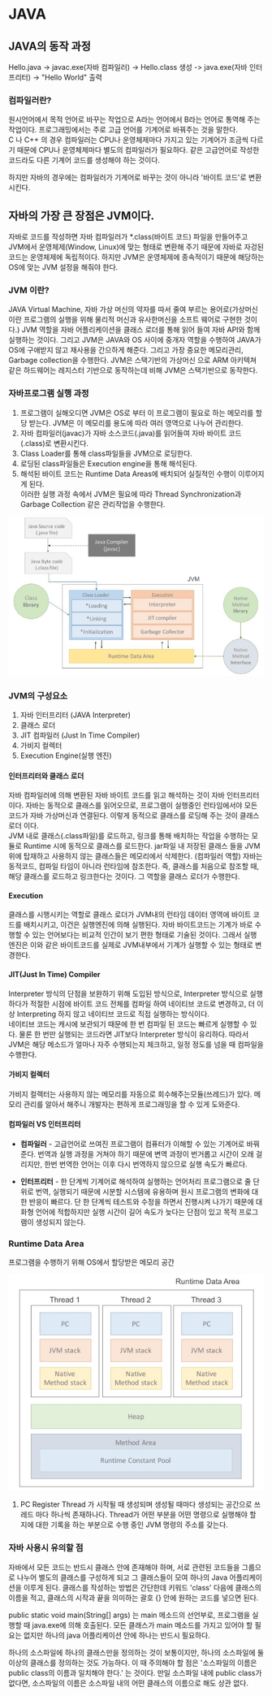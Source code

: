 
# JAVA

## JAVA의 동작 과정

  Hello.java -> javac.exe(자바 컴파일러) -> Hello.class 생성 -> java.exe(자바 인터프리터) -> "Hello World" 출력  
  
  ### 컴파일러란?  
  
   원시언어에서 목적 언어로 바꾸는 작업으로 A라는 언어에서 B라는 언어로 통역해 주는 작업이다. 프로그래밍에서는 주로 고급 언어를 기계어로 바꿔주는 것을 말한다.  
   C 나 C++ 의 경우 컴파일러는 CPU나 운영체제마다 가지고 있는 기계어가 조금씩 다르기 때문에 CPU나 운영체제마다 별도의 컴파일러가 필요하다. 같은 고급언어로 작성한 코드라도 다른 기계어 코드를 생성해야 하는 것이다.
    
   하지만 자바의 경우에는 컴파일러가 기계어로 바꾸는 것이 아니라 '바이트 코드'로 변환 시킨다.
    
## 자바의 가장 큰 장점은 JVM이다.

  자바로 코드를 작성하면 자바 컴파일러가 *.class(바이트 코드) 파일을 만들어주고 JVM에서 운영체제(Window, Linux)에 맞는 형태로 변환해 주기 때문에 자바로 자겅된 코드는 운영체제에 독립적이다. 하지만 JVM은 운영체제에 종속적이기 때문에 해당하는 OS에 맞는 JVM 설정을 해줘야 한다.
  
  ### JVM 이란?
  
   JAVA Virtual Machine, 자바 가상 머신의 약자를 따서 줄여 부르는 용어로(가상머신이란 프로그램의 실행을 위해 물리적 머신과 유사한머신을 소프트 웨어로 구현한 것이다.) JVM 역할을 자바 어플리케이션을 클래스 로더를 통해 읽어 들여 자바 API와 함께 실행하는 것이다. 그리고 JVM은 JAVA와 OS 사이에 중개자 역할을 수행하여 JAVA가 OS에 구애받지 않고 재사용을 간으하게 해준다. 그리고 가장 중요한 메모리관리, Garbage collection을 수행한다. JVM은 스택기반의 가상머신 으로 ARM 아키텍쳐 같은 하드웨어는 레지스터 기반으로 동작하는데 비해 JVM은 스택기반으로 동작한다.
  
  ### 자바프로그램 실행 과정
  
  1. 프로그램이 실해오디면 JVM은 OS로 부터 이 프로그램이 필요로 하는 메모리를 할당 받는다. JVM은 이 메모리를 용도에 따라 여러 영역으로 나누어 관리한다.  
  2. 자바 컴파일러(javac)가 자바 소스코드(.java)를 읽어들여 자바 바이트 코드(.class)로 변환시킨다.  
  3. Class Loader를 통해 class파일들을 JVM으로 로딩한다.  
  4. 로딩된 class파일들은 Execution engine을 통해 해석된다.  
  5. 해석된 바이트 코드는 Runtime Data Areas에 배치되어 실질적인 수행이 이루어지게 된다.  
  이러한 실행 과정 속에서 JVM은 필요에 따라 Thread Synchronization과 Garbage Collection 같은 관리작업을 수행한다.
  
![JVM activce](../image/JVMact.PNG)
  
  ### JVM의 구성요소
  
  1. 자바 인터프리터 (JAVA Interpreter)
  2. 클래스 로더
  3. JIT 컴파일러 (Just In Time Compiler)
  4. 가비지 컬렉터
  5. Execution Engine(실행 엔진)
  
  #### 인터프리터와 클래스 로더
  
   자바 컴파일러에 의해 변환된 자바 바이트 코드를 읽고 해석하는 것이 자바 인터프리터이다. 자바는 동적으로 클래스를 읽어오므로, 프로그램이 실행중인 런타임에서야 모든 코드가 자바 가상머신과 연결된다. 이렇게 동적으로 클래스를 로딩해 주는 것이 클래스 로더 이다.  
   JVM 내로 클래스(.class파일)를 로드하고, 링크를 통해 배치하는 작업을 수행하는 모듈로 Runtime 시에 동적으로 클래스를 로드한다. jar파일 내 저장된 클래스 들을 JVM위에 탑재하고 사용하지 않는 클래스들은 메모리에서 삭제한다. (컴파일러 역할) 자바는 동적코드, 컴파일 타임이 아니라 런타임에 참조한다. 즉, 클래스를 처음으로 참조할 때, 해당 클래스를 로드하고 링크한다는 것이다. 그 역할을 클래스 로더가 수행한다.
  
  #### Execution
    
   클래스를 시행시키는 역할로 클래스 로더가 JVM내의 런타임 데이터 영역에 바이트 코드를 배치시키고, 이건은 실행엔진에 의해 실행된다. 자바 바이트코드는 기계가 바로 수행할 수 있는 언어보다는 비교적 인간이 보기 편한 형태로 기술된 것이다. 그래서 실행 엔진은 이와 같은 바이트코드를 실제로 JVM내부에서 기계가 실행할 수 있는 형태로 변경한다.
   
  #### JIT(Just In Time) Compiler
  
   Interpreter 방식의 단점을 보완하기 위해 도입된 방식으로, Interpreter 방식으로 실행하다가 적절한 시점에 바이트 코드 전체를 컴파일 하여 네이티브 코드로 변경하고, 더 이상 Interpreting 하지 않고 네이티브 코드로 직접 실행하는 방식이다.  
   네이티브 코드는 캐시에 보관되기 때문에 한 번 컴파일 된 코드는 빠르게 실행할 수 있다. 물론 한 번만 실행되는 코드라면 JIT보다 Interpreter 방식이 유리하다. 따라서 JVM은 해당 메소드가 얼마나 자주 수행되는지 체크하고, 일정 정도를 넘을 때 컴파일을 수행한다.
    
  #### 가비지 컬렉터
  
   가비지 컬렉터는 사용하지 않는 메모리를 자동으로 회수해주는모듈(쓰레드)가 있다. 메모리 관리를 알아서 해주니 개발자는 편하게 프로그래밍을 할 수 있게 도와준다.
  
  #### 컴파일러 VS 인터프리터
   
   - __컴파일러__ - 고급언어로 쓰여진 프로그램이 컴퓨터가 이해할 수 있는 기계어로 바꿔준다. 번역과 실행 과정을 거쳐야 하기 때문에 변역 과정이 번거롭고 시간이 오래 걸리지만, 한번 번역한 언어는 이후 다시 번역하지 않으므로 실행 속도가 빠르다.
     
   - __인터프리터__ - 한 단계씩 기계어로 해석하여 실행하는 언어처리 프로그램으로 줄 단위로 번역, 실행되기 때문에 시분할 시스템에 유용하며 원시 프로그램의 변화에 대한 반응이 빠르다. 단 한 단계씩 테스트와 수정을 하면서 진행시켜 나가기 때문에 대화형 언어에 적합하지만 실행 시간이 길어 속도가 늦다는 단점이 있고 목적 프로그램이 생성되지 않는다.
     
### Runtime Data Area

프로그램을 수행하기 위해 OS에서 할당받은 메모리 공간

![Runtime Data Area](../image/runtimedataarea.PNG)

1. PC Register
  Thread 가 시작될 때 생성되며 생성될 때마다 생성되는 공간으로 쓰레드 마다 하나씩 존재하나다. Thread가 어떤 부분을 어떤 명령으로 실행해야 할 지에 대한 기록을 하는 부분으로 수행 중인 JVM 명령의 주소를 갖는다.

### 자바 사용시 유의할 점

  자바에서 모든 코드는 반드시 클래스 안에 존재해야 하며, 서로 관련된 코드들을 그룹으로 나누어 별도의 클래스를 구성하게 되고 그 클래스들이 모여 하나의 Java 어플리케이션을 이루게 된다. 클래스를 작성하는 방법은 간단한데 키워드 'class' 다음에 클래스의 이름을 적고, 클래스의 시작과 끝을 의미하는 괄호 {} 안에 원하는 코드를 넣으면 된다.
  
  public static void main(String[] args) 는 main 메소드의 선언부로, 프로그램을 실행할 때 java.exe에 의해 호출된다. 모든 클래스가 main 메소드를 가지고 있어야 할 필요는 없지만 하나의 java 어플리케이션 안에 하나는 반드시 필요하다.
  
  하나의 소스파일에 하나의 클래스만을 정의하는 것이 보통이지만, 하나의 소스파일에 둘 이상의 클래스를 정의하는 것도 가능하다. 이 때 주의해야 할 점은 '소스파일의 이름은 public class의 이름과 일치해야 한다.' 는 것이다. 만일 소스파일 내에 public class가 없다면, 소스파일의 이름은 소스파일 내의 어떤 클래스의 이름으로 해도 상관 없다.
